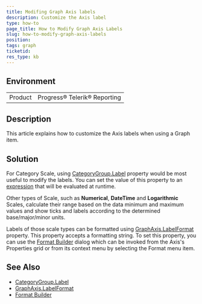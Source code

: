 ```yaml
---
title: Modifing Graph Axis labels
description: Customize the Axis label
type: how-to
page_title: How to Modify Graph Axis Labels
slug: how-to-modify-graph-axis-labels
position: 
tags: graph
ticketid: 
res_type: kb
---
```


## Environment
<table>
	<tbody>
		<tr>
			<td>Product</td>
			<td>Progress® Telerik® Reporting</td>
		</tr>
	</tbody>
</table>


## Description
This article explains how to customize the Axis labels when using a Graph item.

## Solution
For Category Scale, using [CategoryGroup.Label](./p-telerik-reporting-graphgroup-label) property would be most useful to modify the labels.
You can set the value of this property to an [expression](./report-expressions) that will be evaluated at runtime.

Other types of Scale, such as **Numerical**, **DateTime** and **Logarithmic** Scales, calculate their range based on the data minimum and maximum values and show ticks and labels according to the determined base/major/minor units.

Labels of those scale types can be formatted using [GraphAxis.LabelFormat](./p-telerik-reporting-graphaxis-labelformat) property. This property accepts a formatting string.
To set this property, you can use the [Format Builder](./ui-format-builder) dialog which can be invoked from the Axis's Properties grid or from its context menu by selecting the Format menu item.

## See Also
- [CategoryGroup.Label](./p-telerik-reporting-graphgroup-label)
- [GraphAxis.LabelFormat](./p-telerik-reporting-graphaxis-labelformat)
- [Format Builder](./ui-format-builder)
